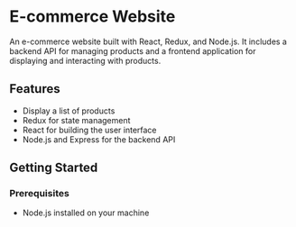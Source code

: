 # E-commerce Website

An e-commerce website built with React, Redux, and Node.js. It includes a backend API for managing products and a frontend application for displaying and interacting with products.

## Features

- Display a list of products
- Redux for state management
- React for building the user interface
- Node.js and Express for the backend API

## Getting Started

### Prerequisites

- Node.js installed on your machine

###
